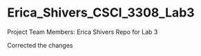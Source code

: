 # Erica_Shivers_CSCI_3308_Lab3
Project Team Members:
Erica Shivers Repo for Lab 3

Corrected the changes
